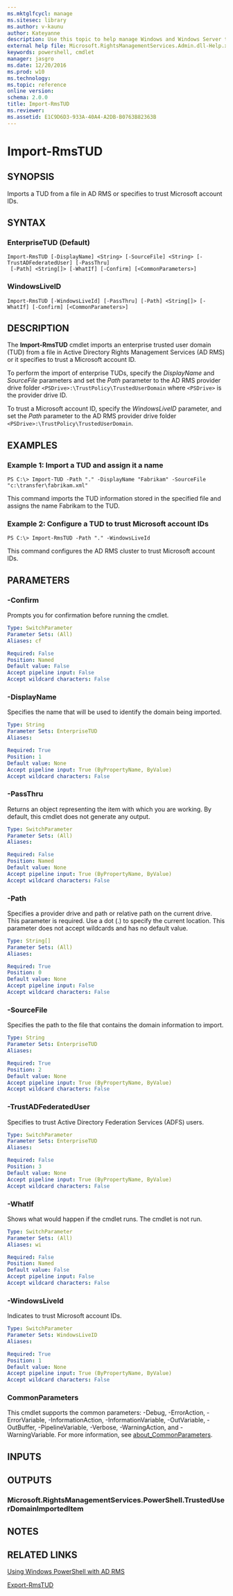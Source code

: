 ```yaml
---
ms.mktglfcycl: manage
ms.sitesec: library
ms.author: v-kaunu
author: Kateyanne
description: Use this topic to help manage Windows and Windows Server technologies with Windows PowerShell.
external help file: Microsoft.RightsManagementServices.Admin.dll-Help.xml
keywords: powershell, cmdlet
manager: jasgro
ms.date: 12/20/2016
ms.prod: w10
ms.technology: 
ms.topic: reference
online version: 
schema: 2.0.0
title: Import-RmsTUD
ms.reviewer:
ms.assetid: E1C9D6D3-933A-40A4-A2DB-B0763B82363B
---
```


# Import-RmsTUD

## SYNOPSIS
Imports a TUD from a file in AD RMS or specifies to trust Microsoft account IDs.

## SYNTAX

### EnterpriseTUD (Default)
```
Import-RmsTUD [-DisplayName] <String> [-SourceFile] <String> [-TrustADFederatedUser] [-PassThru]
 [-Path] <String[]> [-WhatIf] [-Confirm] [<CommonParameters>]
```

### WindowsLiveID
```
Import-RmsTUD [-WindowsLiveId] [-PassThru] [-Path] <String[]> [-WhatIf] [-Confirm] [<CommonParameters>]
```

## DESCRIPTION
The **Import-RmsTUD** cmdlet imports an enterprise trusted user domain (TUD) from a file in Active Directory Rights Management Services (AD RMS) or it specifies to trust a Microsoft account ID.

To perform the import of enterprise TUDs, specify the *DisplayName* and *SourceFile* parameters and set the *Path* parameter to the AD RMS provider drive folder `<PSDrive>:\TrustPolicy\TrustedUserDomain` where `<PSDrive>` is the provider drive ID.

To trust a Microsoft account ID, specify the *WindowsLiveID* parameter, and set the *Path* parameter to the AD RMS provider drive folder `<PSDrive>:\TrustPolicy\TrustedUserDomain`.

## EXAMPLES

### Example 1: Import a TUD and assign it a name
```
PS C:\> Import-TUD -Path "." -DisplayName "Fabrikam" -SourceFile "c:\transfer\fabrikam.xml"
```

This command imports the TUD information stored in the specified file and assigns the name Fabrikam to the TUD.

### Example 2: Configure a TUD to trust Microsoft account IDs
```
PS C:\> Import-RmsTUD -Path "." -WindowsLiveId
```

This command configures the AD RMS cluster to trust Microsoft account IDs.

## PARAMETERS

### -Confirm
Prompts you for confirmation before running the cmdlet.

```yaml
Type: SwitchParameter
Parameter Sets: (All)
Aliases: cf

Required: False
Position: Named
Default value: False
Accept pipeline input: False
Accept wildcard characters: False
```

### -DisplayName
Specifies the name that will be used to identify the domain being imported.

```yaml
Type: String
Parameter Sets: EnterpriseTUD
Aliases: 

Required: True
Position: 1
Default value: None
Accept pipeline input: True (ByPropertyName, ByValue)
Accept wildcard characters: False
```

### -PassThru
Returns an object representing the item with which you are working.
By default, this cmdlet does not generate any output.

```yaml
Type: SwitchParameter
Parameter Sets: (All)
Aliases: 

Required: False
Position: Named
Default value: None
Accept pipeline input: True (ByPropertyName, ByValue)
Accept wildcard characters: False
```

### -Path
Specifies a provider drive and path or relative path on the current drive.
This parameter is required.
Use a dot (.) to specify the current location.
This parameter does not accept wildcards and has no default value.

```yaml
Type: String[]
Parameter Sets: (All)
Aliases: 

Required: True
Position: 0
Default value: None
Accept pipeline input: False
Accept wildcard characters: False
```

### -SourceFile
Specifies the path to the file that contains the domain information to import.

```yaml
Type: String
Parameter Sets: EnterpriseTUD
Aliases: 

Required: True
Position: 2
Default value: None
Accept pipeline input: True (ByPropertyName, ByValue)
Accept wildcard characters: False
```

### -TrustADFederatedUser
Specifies to trust Active Directory Federation Services (ADFS) users.

```yaml
Type: SwitchParameter
Parameter Sets: EnterpriseTUD
Aliases: 

Required: False
Position: 3
Default value: None
Accept pipeline input: True (ByPropertyName, ByValue)
Accept wildcard characters: False
```

### -WhatIf
Shows what would happen if the cmdlet runs.
The cmdlet is not run.

```yaml
Type: SwitchParameter
Parameter Sets: (All)
Aliases: wi

Required: False
Position: Named
Default value: False
Accept pipeline input: False
Accept wildcard characters: False
```

### -WindowsLiveId
Indicates to trust Microsoft account IDs.

```yaml
Type: SwitchParameter
Parameter Sets: WindowsLiveID
Aliases: 

Required: True
Position: 1
Default value: None
Accept pipeline input: True (ByPropertyName, ByValue)
Accept wildcard characters: False
```

### CommonParameters
This cmdlet supports the common parameters: -Debug, -ErrorAction, -ErrorVariable, -InformationAction, -InformationVariable, -OutVariable, -OutBuffer, -PipelineVariable, -Verbose, -WarningAction, and -WarningVariable. For more information, see [about_CommonParameters](https://go.microsoft.com/fwlink/?LinkID=113216).

## INPUTS

## OUTPUTS

### Microsoft.RightsManagementServices.PowerShell.TrustedUserDomainImportedItem

## NOTES

## RELATED LINKS

[Using Windows PowerShell with AD RMS](https://go.microsoft.com/fwlink/?LinkId=136806)

[Export-RmsTUD](./Export-RmsTUD.md)


